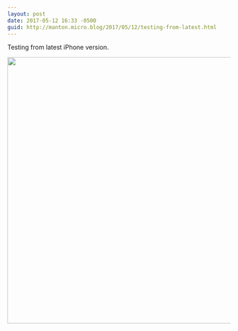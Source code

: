 ```yaml
---
layout: post
date: 2017-05-12 16:33 -0500
guid: http://manton.micro.blog/2017/05/12/testing-from-latest.html
---
```

Testing from latest iPhone version.

<img src="http://manton.micro.blog/uploads/2017/d56e74208f.jpg" width="600" height="600" style="height: auto" />
